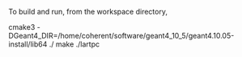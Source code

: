 To build and run, from the workspace directory,

cmake3 -DGeant4_DIR=/home/coherent/software/geant4_10_5/geant4.10.05-install/lib64 ./
make
./lartpc
